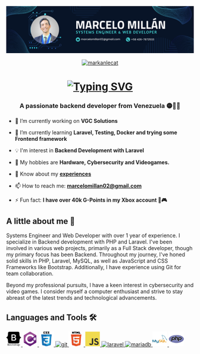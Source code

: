 <a href="https://linkedin.com/in/markanlecat" target="_blank">
  <img src="ProfesionalBanner_Image.png" alt="Profile banner that says Marcelo Millán">
</a>

<p></p>
<p align="center">
  <a href="https://linkedin.com/in/markanlecat" target="_blank">
    <img src="https://img.shields.io/badge/LinkedIn-0077B5?style=for-the-badge&logo=linkedin&logoColor=white" alt="markanlecat" />
  </a>
</p>

<h1 align="center">
  <a href="https://git.io/typing-svg">
    <img src="https://readme-typing-svg.demolab.com?font=Fira+Code&duration=4000&pause=1500&color=42F749&background=FFFFFF00&center=true&vCenter=true&random=false&width=435&height=30&lines=Hi!+My+name+is+Marcelo+Mill%C3%A1n" alt="Typing SVG" />
  </a>
</h1>

<h3 align="center">A passionate backend developer from Venezuela 🟡🔵🔴</h3>

- 🔭 I’m currently working on **VGC Solutions**

- 🌱 I’m currently learning **Laravel, Testing, Docker and trying some Frontend framework**

- 💡 I'm interest in **Backend Development with Laravel**

- 👀 My hobbies are **Hardware, Cybersecurity and Videogames.**

- 📄 Know about my **[experiences](https://drive.google.com/file/d/1xi4u-cyXiQD603bJqGNHx3AnaL8iVhfI/view?usp=sharing)**

- 📫 How to reach me: **marcelomillan02@gmail.com**

- ⚡ Fun fact: **I have over 40k G-Points in my Xbox account 🤭🎮**

## A little about me 👋
Systems Engineer and Web Developer with over 1 year of experience. I specialize in Backend development with PHP and Laravel. I've been involved in various web projects, primarily as a Full Stack developer, though my primary focus has been Backend. Throughout my journey, I've honed solid skills in PHP, Laravel, MySQL, as well as JavaScript and CSS Frameworks like Bootstrap. Additionally, I have experience using Git for team collaboration.

Beyond my professional pursuits, I have a keen interest in cybersecurity and video games. I consider myself a computer enthusiast and strive to stay abreast of the latest trends and technological advancements.

## Languages and Tools 🛠️
<p align="left"> 
  <a href="https://getbootstrap.com" target="_blank" rel="noreferrer">
    <img src="https://raw.githubusercontent.com/devicons/devicon/master/icons/bootstrap/bootstrap-plain-wordmark.svg" alt="bootstrap" width="40" height="40"/> 
  </a> 
  <a href="https://www.w3schools.com/cs/" target="_blank" rel="noreferrer">
    <img src="https://raw.githubusercontent.com/devicons/devicon/master/icons/csharp/csharp-original.svg" alt="csharp" width="40" height="40"/> 
  </a> 
  <a href="https://www.w3schools.com/css/" target="_blank" rel="noreferrer">
    <img src="https://raw.githubusercontent.com/devicons/devicon/master/icons/css3/css3-original-wordmark.svg" alt="css3" width="40" height="40"/>
  </a>
  <a href="https://git-scm.com/" target="_blank" rel="noreferrer">
    <img src="https://www.vectorlogo.zone/logos/git-scm/git-scm-icon.svg" alt="git" width="40" height="40"/>
  </a>
  <a href="https://www.w3.org/html/" target="_blank" rel="noreferrer">
    <img src="https://raw.githubusercontent.com/devicons/devicon/master/icons/html5/html5-original-wordmark.svg" alt="html5" width="40" height="40"/>
  </a>
  <a href="https://developer.mozilla.org/en-US/docs/Web/JavaScript" target="_blank" rel="noreferrer">
    <img src="https://raw.githubusercontent.com/devicons/devicon/master/icons/javascript/javascript-original.svg" alt="javascript" width="40" height="40"/>
  </a>
  <a href="https://laravel.com/" target="_blank" rel="noreferrer">
    <img src="https://laravel.com/img/logomark.min.svg" alt="laravel" width="40" height="40"/>
  </a>
  <a href="https://mariadb.org/" target="_blank" rel="noreferrer">
    <img src="https://www.vectorlogo.zone/logos/mariadb/mariadb-icon.svg" alt="mariadb" width="40" height="40"/>
  </a>
  <a href="https://www.mysql.com/" target="_blank" rel="noreferrer">
    <img src="https://raw.githubusercontent.com/devicons/devicon/master/icons/mysql/mysql-original-wordmark.svg" alt="mysql" width="40" height="40"/>
  </a>
  <a href="https://www.php.net" target="_blank" rel="noreferrer">
    <img src="https://raw.githubusercontent.com/devicons/devicon/master/icons/php/php-original.svg" alt="php" width="40" height="40"/>
  </a>
</p>
